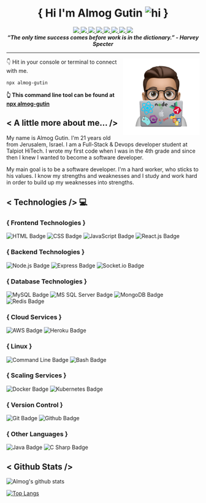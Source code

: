 <h1 align="center"> { Hi I'm Almog Gutin <img src="https://user-images.githubusercontent.com/1303154/88677602-1635ba80-d120-11ea-84d8-d263ba5fc3c0.gif" width="28px" alt="hi"> } </h1>

<p align="center"> 
    <a href=""> <img src="https://img.shields.io/badge/-website-181717?style=for-the-badge&labelColor=black&logo=google-chrome&logoColor=white"/> </a>
    <a href="https://www.linkedin.com/in/almoggutin-5443a8203/"> <img src="https://img.shields.io/badge/-linkedin-0077B5?style=for-the-badge&labelColor=black&logo=linkedin&logoColor=0077B5"/> </a>
    <a href="mailto:almogm.gutin@gmail.com"> <img src="https://img.shields.io/badge/-gmail-EA4335?style=for-the-badge&labelColor=black&logo=gmail&logoColor=EA4335"/> </a>
    <a href="https://www.facebook.com/almog.golangutin/"> <img src="https://img.shields.io/badge/-facebook-1877F2?style=for-the-badge&labelColor=black&logo=facebook&logoColor=1877F2%22"> </a>
    <a href="https://www.instagram.com/almoggutin/"> <img src="https://img.shields.io/badge/-instagram-E4405F?style=for-the-badge&labelColor=black&logo=instagram&logoColor=E4405F"/> </a>
    <a href="https://twitter.com/almoggutin"> <img src="https://img.shields.io/badge/-twitter-1DA1F2?style=for-the-badge&labelColor=black&logo=twitter&logoColor=1DA1F2%22"/> </a>
    <a href="https://github.com/almoggutin"> <img src="https://img.shields.io/badge/-github-181717?style=for-the-badge&labelColor=black&logo=github&logoColor=white"/> </a>
    <a href="https://hub.docker.com/u/almoggutin"> <img src="https://img.shields.io/badge/-docker-2496ED?style=for-the-badge&labelColor=black&logo=docker&logoColor=2496ED%22"/> </a>
    <br/>
    <b><em>“The only time success comes before work is in the dictionary.” - Harvey Specter</em></b>
</p>

---

<img align='right' src="Images/PNG image-33F52D5498E9-1.png" width="200"/>

👇 Hit in your console or terminal to connect with me.

```bash
npx almog-gutin
```

**👆 This command line tool can be found at [npx almog-gutin](https://github.com/almog-gutin/npx-almog-gutin)**

## < A little more about me... />

My name is Almog Gutin. I'm 21 years old from Jerusalem, Israel. I am a Full-Stack & Devops developer student at Talpiot HiTech. I wrote my first code when I was in the 4th grade and since then I knew I wanted to become a software developer.

My main goal is to be a software developer. I'm a hard worker, who sticks to his values. I know my strengths and weaknesses and I study and work hard in order to build up my weaknesses into strengths.

## < Technologies /> 💻

### { Frontend Technologies }

![HTML Badge](https://img.shields.io/badge/-html5-E34F26?style=for-the-badge&labelColor=black&logo=html5&logoColor=E34F26)
![CSS Badge](https://img.shields.io/badge/-css3-1572B6?style=for-the-badge&labelColor=black&logo=css3&logoColor=1572B6)
![JavaScript Badge](https://img.shields.io/badge/-javascript-F7DF1E?style=for-the-badge&labelColor=black&logo=javascript&logoColor=F7DF1E)
![React.js Badge](https://img.shields.io/badge/-react.js-61DAFB?style=for-the-badge&labelColor=black&logo=react&logoColor=#61DAFB)

### { Backend Technologies }

![Node.js Badge](https://img.shields.io/badge/-Node.js-339933?style=for-the-badge&labelColor=black&logo=Node.js&logoColor=339933)
![Express Badge](https://img.shields.io/badge/-Express-000000?style=for-the-badge&labelColor=black&logo=Express&logoColor=white)
![Socket.io Badge](https://img.shields.io/badge/-Socket.io-000000?style=for-the-badge&labelColor=black&logo=Socket.io&logoColor=white)

### { Database Technologies }

![MySQL Badge](https://img.shields.io/badge/-MySQL-4479A1?style=for-the-badge&labelColor=black&logo=mYsql&logoColor=4479A1)
![MS SQL Server Badge](https://img.shields.io/badge/-MS%20SQL%20Server-CC2927?style=for-the-badge&labelColor=black&logo=Microsoft%20SQL%20Server&logoColor=CC2927)
![MongoDB Badge](https://img.shields.io/badge/-MongoDB-47A248?style=for-the-badge&labelColor=black&logo=MongoDB&logoColor=47A248)
![Redis Badge](https://img.shields.io/badge/-Redis-DC382D?style=for-the-badge&labelColor=black&logo=Redis&logoColor=DC382D)

### { Cloud Services }

![AWS Badge](https://img.shields.io/badge/-Amazon%20AWS-232F3E?style=for-the-badge&labelColor=black&logo=amazon%20aws&logoColor=white)
![Heroku Badge](https://img.shields.io/badge/-Heroku-430098?style=for-the-badge&labelColor=black&logo=Heroku&logoColor=430098)

### { Linux }

![Command Line Badge](https://img.shields.io/badge/-command%20line-FCC624?style=for-the-badge&labelColor=black&logo=linux&logoColor=FCC624)
![Bash Badge](https://img.shields.io/badge/-bash%20scripts-4EAA25?style=for-the-badge&labelColor=black&logo=gnu%20bash&logoColor=4EAA25)

### { Scaling Services }

![Docker Badge](https://img.shields.io/badge/-Docekr-2496ED?style=for-the-badge&labelColor=black&logo=Docker&logoColor=2496ED)
![Kubernetes Badge](https://img.shields.io/badge/-Kubernetes-326CE5?style=for-the-badge&labelColor=black&logo=Kubernetes&logoColor=326CE5)

### { Version Control }

![Git Badge](https://img.shields.io/badge/-Git-F05032?style=for-the-badge&labelColor=black&logo=Git&logoColor=F05032)
![Github Badge](https://img.shields.io/badge/-Github-181717?style=for-the-badge&labelColor=black&logo=Github&logoColor=white)

### { Other Languages }

![Java Badge](https://img.shields.io/badge/-java-007396?style=for-the-badge&labelColor=black&logo=java&logoColor=007396)
![C Sharp Badge](https://img.shields.io/badge/-csharp-239120?style=for-the-badge&labelColor=black&logo=c-sharp&logoColor=239120)

## < Github Stats />

![Almog's github stats](https://github-readme-stats.vercel.app/api?username=almoggutin&theme=dark&show_icons=true)

[![Top Langs](https://github-readme-stats.vercel.app/api/top-langs/?username=almoggutin&layout=compact)](https://github.com/almog-gutin/github-readme-stats)
